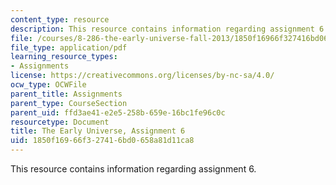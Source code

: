 ```yaml
---
content_type: resource
description: This resource contains information regarding assignment 6.
file: /courses/8-286-the-early-universe-fall-2013/1850f16966f327416bd0658a81d11ca8_MIT8_286F13_ps6.pdf
file_type: application/pdf
learning_resource_types:
- Assignments
license: https://creativecommons.org/licenses/by-nc-sa/4.0/
ocw_type: OCWFile
parent_title: Assignments
parent_type: CourseSection
parent_uid: ffd3ae41-e2e5-258b-659e-16bc1fe96c0c
resourcetype: Document
title: The Early Universe, Assignment 6
uid: 1850f169-66f3-2741-6bd0-658a81d11ca8
---
```

This resource contains information regarding assignment 6.